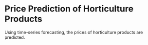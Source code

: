 # Price Prediction of Horticulture Products

Using time-series forecasting, the prices of horticulture products are predicted.
